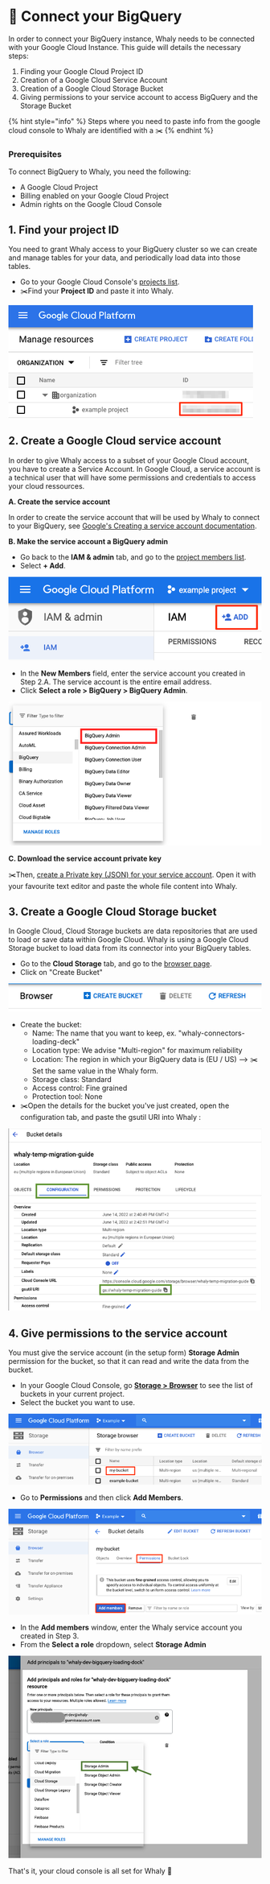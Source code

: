 # 🔗 Connect your BigQuery

In order to connect your BigQuery instance, Whaly needs to be connected with your Google Cloud Instance. This guide will details the necessary steps:

1. Finding your Google Cloud Project ID
2. Creation of a Google Cloud Service Account
3. Creation of a Google Cloud Storage Bucket
4. Giving permissions to your service account to access BigQuery and the Storage Bucket

{% hint style="info" %}
Steps where you need to paste info from the google cloud console to Whaly are identified with a :scissors:
{% endhint %}

### Prerequisites <a href="#prerequisites" id="prerequisites"></a>

To connect BigQuery to Whaly, you need the following:

* A Google Cloud Project
* Billing enabled on your Google Cloud Project
* Admin rights on the Google Cloud Console

## 1. Find your project ID

You need to grant Whaly access to your BigQuery cluster so we can create and manage tables for your data, and periodically load data into those tables.

* Go to your Google Cloud Console's [projects list](https://console.cloud.google.com/cloud-resource-manager?pli=1).
* :scissors:Find your **Project ID** and paste it into Whaly.

![](<../../.gitbook/assets/image (228).png>)

## 2. Create a Google Cloud service account

In order to give Whaly access to a subset of your Google Cloud account, you have to create a Service Account. In Google Cloud, a service account is a technical user that will have some permissions and credentials to access your cloud ressources.

**A. Create the service account**

In order to create the service account that will be used by Whaly to connect to your BigQuery, see [Google's Creating a service account documentation](https://cloud.google.com/iam/docs/creating-managing-service-accounts#creating).

**B. Make the service account a BigQuery admin**

* Go back to the **IAM & admin** tab, and go to the [project members list](https://console.cloud.google.com/iam-admin/iam/project).
* Select **+ Add**.

![](<../../.gitbook/assets/image (229).png>)

* In the **New Members** field, enter the service account you created in Step 2.A. The service account is the entire email address.
* Click **Select a role > BigQuery > BigQuery Admin**.

![](<../../.gitbook/assets/Screenshot 2021-11-02 at 14.42.48.png>)

**C. Download the service account private key**

:scissors:Then, [create a Private key (JSON) for your service account](https://cloud.google.com/iam/docs/creating-managing-service-account-keys). Open it with your favourite text editor and paste the whole file content into Whaly.&#x20;

## 3. Create a Google Cloud Storage bucket

In Google Cloud, Cloud Storage buckets are data repositories that are used to load or save data within Google Cloud. Whaly is using a Google Cloud Storage bucket to load data from its connector into your BigQuery tables.

* Go to the **Cloud Storage** tab, and go to the [browser page](https://console.cloud.google.com/storage/browser).
* Click on "Create Bucket"

![](<../../.gitbook/assets/image (224).png>)

* Create the bucket:
  * Name: The name that you want to keep, ex. "whaly-connectors-loading-deck"
  * Location type: We advise "Multi-region" for maximum reliability
  * Location: The region in which your BigQuery data is (EU / US) --> :scissors:Set the same value in the Whaly form.&#x20;
  * Storage class: Standard
  * Access control: Fine grained
  * Protection tool: None
* :scissors:Open the details for the bucket you've just created, open the configuration tab, and paste the gsutil URI into Whaly :&#x20;

![](<../../.gitbook/assets/image (176).png>)

## 4. Give permissions to the service account

You must give the service account (in the setup form) **Storage Admin** permission for the bucket, so that it can read and write the data from the bucket.

* In your Google Cloud Console, go [**Storage > Browser**](https://console.cloud.google.com/storage/browser?\_ga=2.91914202.-115928388.1548358412) to see the list of buckets in your current project.
* Select the bucket you want to use.

![](<../../.gitbook/assets/image (191).png>)

* Go to **Permissions** and then click **Add Members**.

![](<../../.gitbook/assets/image (166).png>)

* In the **Add members** window, enter the Whaly service account you created in Step 3.
* From the **Select a role** dropdown, select **Storage Admin**

![](<../../.gitbook/assets/Screenshot 2021-12-21 at 13.55.06.png>)

That's it, your cloud console is all set for Whaly :tada:
